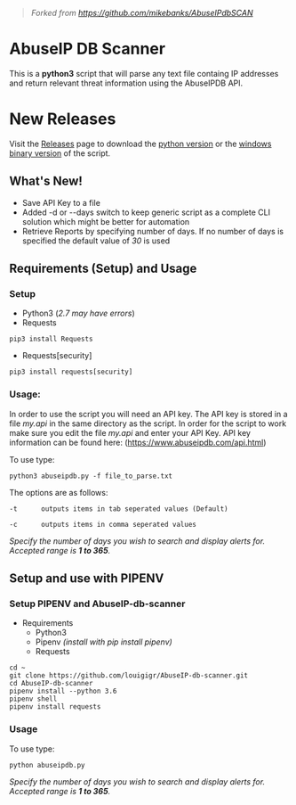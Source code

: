 >_Forked from https://github.com/mikebanks/AbuseIPdbSCAN_

# AbuseIP DB Scanner

This is a **python3** script that will parse any text file containg IP addresses and return relevant threat information using the AbuseIPDB API.

# New Releases

Visit the [Releases](https://github.com/louigigr/AbuseIP-db-scanner/releases) page to download the [python version](https://github.com/louigigr/AbuseIP-db-scanner/releases/download/v1.0-beta.4/abuseipdb-all.zip) or the [windows binary version](https://github.com/louigigr/AbuseIP-db-scanner/releases/download/v1.0-beta.4/abuseipdb-win.zip) of the script.

## What's New!

- Save API Key to a file
- Added -d or --days switch to keep generic script as a complete CLI solution which might be better for automation
- Retrieve Reports by specifying number of days. If no number of days is specified the default value of _30_ is used

## Requirements (Setup) and Usage

### Setup

- Python3 (_2.7 may have errors_)
- Requests
```
pip3 install Requests
```
- Requests[security]
```
pip3 install requests[security]
```

### Usage:

In order to use the script you will need an API key. The API key is stored in a file _my.api_ in the same directory as the script. In order for the script to work make sure you edit the file _my.api_ and enter your API Key. API key information can be found here: (https://www.abuseipdb.com/api.html)

To use type:

```
python3 abuseipdb.py -f file_to_parse.txt
```

 The options are as follows:

```
-t      outputs items in tab seperated values (Default)

-c      outputs items in comma seperated values
```
_Specify the number of days you wish to search and display alerts for. Accepted range is **1 to 365**._


## Setup and use with PIPENV

### Setup PIPENV and AbuseIP-db-scanner

* Requirements
  * Python3
  * Pipenv _(install with pip install pipenv)_
  * Requests

```
cd ~
git clone https://github.com/louigigr/AbuseIP-db-scanner.git
cd AbuseIP-db-scanner
pipenv install --python 3.6
pipenv shell
pipenv install requests
```

### Usage

To use type:

```
python abuseipdb.py
```

_Specify the number of days you wish to search and display alerts for. Accepted range is **1 to 365**._


